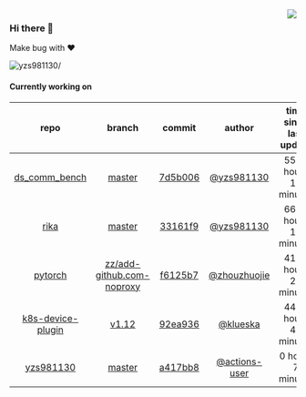 <img align="right" src="https://github-readme-stats.vercel.app/api?username=yzs981130&show_icons=true&hide_title=true" />

### Hi there 👋


Make bug with ❤️

<p align="left"> <img src=https://komarev.com/ghpvc/?username=yzs981130 alt=yzs981130/> </p>


<!--
**yzs981130/yzs981130** is a ✨ _special_ ✨ repository because its `README.md` (this file) appears on your GitHub profile.

Here are some ideas to get you started:

- 🔭 I’m currently working on ...
- 🌱 I’m currently learning ...
- 👯 I’m looking to collaborate on ...
- 🤔 I’m looking for help with ...
- 💬 Ask me about ...
- 📫 How to reach me: ...
- 😄 Pronouns: ...
- ⚡ Fun fact: ...
-->

#### Currently working on


| repo | branch | commit | author | time since last update | language |
|:---:|:---:|:---:|:---:|:---:|:---:|
| [ds_comm_bench](https://github.com/yzs981130/ds_comm_bench) | [master](https://github.com/yzs981130/ds_comm_bench/tree/master) |[7d5b006](https://github.com/yzs981130/ds_comm_bench/commit/7d5b00607beb32d605b4d4a2dd57e7cc1899b007) | [@yzs981130](https://github.com/yzs981130) |5574 hours 13 minutes | ![](https://img.shields.io/github/languages/top/yzs981130/ds_comm_bench)|
| [rika](https://github.com/yzs981130/rika) | [master](https://github.com/yzs981130/rika/tree/master) |[33161f9](https://github.com/yzs981130/rika/commit/33161f95cb8b4cded7f8d14be0747877e06171b4) | [@yzs981130](https://github.com/yzs981130) |6691 hours 11 minutes | ![](https://img.shields.io/github/languages/top/yzs981130/rika)|
| [pytorch](https://github.com/yzs981130/pytorch) | [zz/add-github.com-noproxy](https://github.com/yzs981130/pytorch/tree/zz/add-github.com-noproxy) |[f6125b7](https://github.com/yzs981130/pytorch/commit/f6125b77a104cf7191d144d2d709ffb97a1ff180) | [@zhouzhuojie](https://github.com/zhouzhuojie) |4164 hours 27 minutes | ![](https://img.shields.io/github/languages/top/yzs981130/pytorch)|
| [k8s-device-plugin](https://github.com/yzs981130/k8s-device-plugin) | [v1.12](https://github.com/yzs981130/k8s-device-plugin/tree/v1.12) |[92ea936](https://github.com/yzs981130/k8s-device-plugin/commit/92ea936a4308c33f10ed7fcd290d3f48757b843f) | [@klueska](https://github.com/klueska) |4428 hours 45 minutes | ![](https://img.shields.io/github/languages/top/yzs981130/k8s-device-plugin)|
| [yzs981130](https://github.com/yzs981130/yzs981130) | [master](https://github.com/yzs981130/yzs981130/tree/master) |[a417bb8](https://github.com/yzs981130/yzs981130/commit/a417bb843afee087df051ada20a6393bc075a803) | [@actions-user](https://github.com/actions-user) |0 hours 7 minutes | ![](https://img.shields.io/github/languages/top/yzs981130/yzs981130)|

